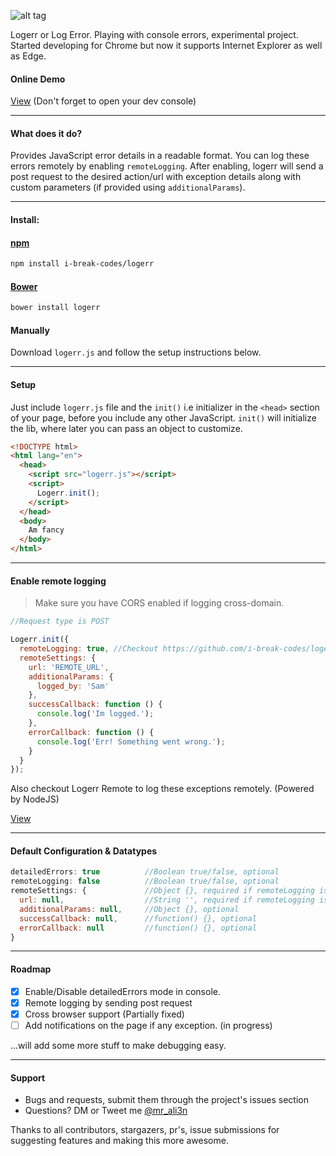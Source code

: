 ![alt tag](http://i.imgur.com/rVWDzcC.png)

Logerr or Log Error. Playing with console errors, experimental project. Started developing for Chrome but now it supports Internet Explorer as well as Edge.

#### Online Demo
[View](https://i-break-codes.github.io/logerr/) (Don't forget to open your dev console)

---

#### What does it do?
Provides JavaScript error details in a readable format. You can log these errors remotely by enabling `remoteLogging`. After enabling, logerr will send a post request to the desired action/url with exception details along with custom parameters (if provided using `additionalParams`).

---

#### Install:

#### [npm](http://npmjs.com)

```bash
npm install i-break-codes/logerr
```

#### [Bower](https://bower.io/)

```bash
bower install logerr
```

#### Manually

Download `logerr.js` and follow the setup instructions below.

---

#### Setup
Just include `logerr.js` file and the `init()` i.e initializer in the `<head>` section of your page, before you include any other JavaScript. `init()` will initialize the lib, where later you can pass an object to customize.

```html
<!DOCTYPE html>
<html lang="en">
  <head>
    <script src="logerr.js"></script>
	<script>
	  Logerr.init();
	</script>
  </head>
  <body>
    Am fancy
  </body>
</html>
```

---

#### Enable remote logging
> Make sure you have CORS enabled if logging cross-domain.

```javascript
//Request type is POST

Logerr.init({
  remoteLogging: true, //Checkout https://github.com/i-break-codes/logerr-remote
  remoteSettings: {
    url: 'REMOTE_URL',
    additionalParams: {
      logged_by: 'Sam'
    },
    successCallback: function () {
      console.log('Im logged.');
    },
    errorCallback: function () {
      console.log('Err! Something went wrong.');
    }
  }
});
```

Also checkout Logerr Remote to log these exceptions remotely. (Powered by NodeJS)

[View](https://github.com/i-break-codes/logerr-remote)


---

#### Default Configuration & Datatypes
```javascript
detailedErrors: true          //Boolean true/false, optional
remoteLogging: false          //Boolean true/false, optional
remoteSettings: {             //Object {}, required if remoteLogging is set to true
  url: null,                  //String '', required if remoteLogging is set to true
  additionalParams: null,     //Object {}, optional
  successCallback: null,      //function() {}, optional
  errorCallback: null         //function() {}, optional
}

```

---

#### Roadmap
- [x] Enable/Disable detailedErrors mode in console.
- [x] Remote logging by sending post request
- [x] Cross browser support (Partially fixed)
- [ ] Add notifications on the page if any exception. (in progress)

...will add some more stuff to make debugging easy.

---

#### Support
- Bugs and requests, submit them through the project's issues section
- Questions? DM or Tweet me [@mr_ali3n](https://twitter.com/mr_ali3n)

Thanks to all contributors, stargazers, pr's, issue submissions for suggesting features and making this more awesome.
